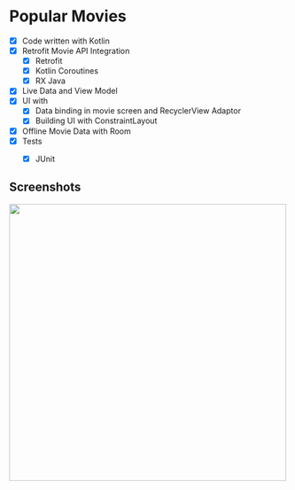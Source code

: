 # Popular Movies

- [X] Code written with Kotlin
- [X] Retrofit
Movie API Integration
    - [X] Retrofit
    - [X] Kotlin Coroutines
    - [X] RX Java
- [X] Live Data and View Model
- [X] UI with
    - [X] Data binding in movie screen and RecyclerView Adaptor
    - [X] Building UI with ConstraintLayout
- [X] Offline Movie Data with Room
- [X] Tests
    - [X] JUnit


## Screenshots
<img src="https://raw.githubusercontent.com/ashishrawat2911/Android-PopularMovies/master/screenshots/popularmovies.png" height = 500>
